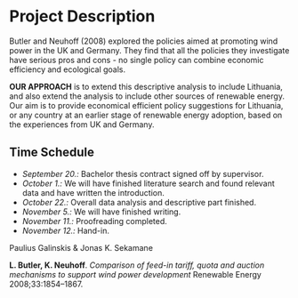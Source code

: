# Project Description

Butler and Neuhoff (2008) explored the policies aimed at promoting wind power in the UK and Germany. They find that all the policies they investigate have serious pros and cons - no single policy can combine economic efficiency and ecological goals.

**OUR APPROACH** is to extend this descriptive analysis to include Lithuania, and also extend the analysis to include other sources of renewable energy. Our aim is to provide economical efficient policy suggestions for Lithuania, or any country at an earlier stage of renewable energy adoption, based on the experiences from UK and Germany.

## Time Schedule
* *September 20.:* Bachelor thesis contract signed off by supervisor.
* *October 1.:* We will have finished literature search and found relevant data and have written the introduction.
* *October 22.:* Overall data analysis and descriptive part finished.
* *November 5.:* We will have finished writing. 
* *November 11.:* Proofreading completed.
* *November 12.:* Hand-in.

Paulius Galinskis & Jonas K. Sekamane



**L. Butler, K. Neuhoff**. *Comparison of feed-in tariff, quota and auction mechanisms to support wind power development* Renewable Energy 2008;33:1854–1867.